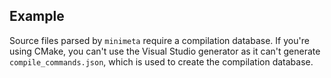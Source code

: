 ## Example

Source files parsed by `minimeta` require a compilation database. If you're using CMake, you can't use the Visual Studio generator as it can't generate `compile_commands.json`, which is used to create the compilation database.